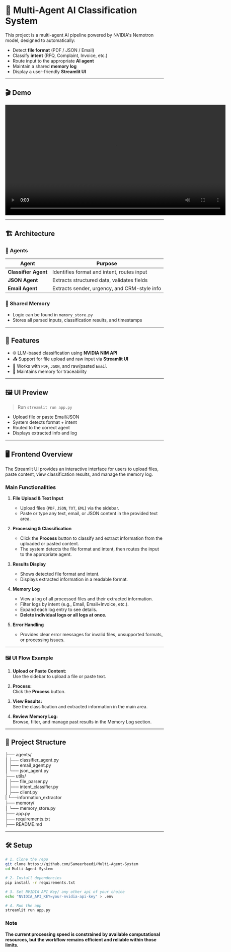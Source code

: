 # 🧠 Multi-Agent AI Classification System

This project is a multi-agent AI pipeline powered by NVIDIA's Nemotron model, designed to automatically:

- Detect **file format** (PDF / JSON / Email)
- Classify **intent** (RFQ, Complaint, Invoice, etc.)
- Route input to the appropriate **AI agent**
- Maintain a shared **memory log**
- Display a user-friendly **Streamlit UI**
---
## 🎬 Demo

<video src="d.mp4" controls width="700"></video>


---

## 🏗️ Architecture

### 🔸 Agents

| Agent           | Purpose                                         |
|------------------|-------------------------------------------------|
| **Classifier Agent** | Identifies format and intent, routes input      |
| **JSON Agent**       | Extracts structured data, validates fields      |
| **Email Agent**      | Extracts sender, urgency, and CRM-style info   |

### 🔸 Shared Memory

- Logic can be found in `memory_store.py`
- Stores all parsed inputs, classification results, and timestamps

---

## 🚀 Features

- 🌐 LLM-based classification using **NVIDIA NIM API**
- 📤 Support for file upload and raw input via **Streamlit UI**
- 📄 Works with `PDF`, `JSON`, and raw/pasted `Email`
- 🧠 Maintains memory for traceability

---

## 🖼️ UI Preview

> Run `streamlit run app.py`

- Upload file or paste Email/JSON
- System detects format + intent
- Routed to the correct agent
- Displays extracted info and log

---

## 🖥️ Frontend Overview

The Streamlit UI provides an interactive interface for users to upload files, paste content, view classification results, and manage the memory log.

### Main Functionalities

1. **File Upload & Text Input**
   - Upload files (`PDF`, `JSON`, `TXT`, `EML`) via the sidebar.
   - Paste or type any text, email, or JSON content in the provided text area.

2. **Processing & Classification**
   - Click the **Process** button to classify and extract information from the uploaded or pasted content.
   - The system detects the file format and intent, then routes the input to the appropriate agent.

3. **Results Display**
   - Shows detected file format and intent.
   - Displays extracted information in a readable format.

4. **Memory Log**
   - View a log of all processed files and their extracted information.
   - Filter logs by intent (e.g., Email, Email+Invoice, etc.).
   - Expand each log entry to see details.
   - **Delete individual logs or all logs at once.**

5. **Error Handling**
   - Provides clear error messages for invalid files, unsupported formats, or processing issues.

---

### 🖼️ UI Flow Example

1. **Upload or Paste Content:**  
   Use the sidebar to upload a file or paste text.

2. **Process:**  
   Click the **Process** button.

3. **View Results:**  
   See the classification and extracted information in the main area.

4. **Review Memory Log:**  
   Browse, filter, and manage past results in the Memory Log section.

---



## 📁 Project Structure
├── agents/<br>
│ ├── classifier_agent.py<br>
│ ├── email_agent.py<br>
│ └── json_agent.py<br>
├── utils/<br>
│ ├── file_parser.py<br>
│ ├── intent_classifier.py<br>
│ ├── client.py<br>
| └──information_extractor<br>
├── memory/<br>
│ └── memory_store.py<br>
├── app.py<br>
├── requirements.txt<br>
├── README.md<br>



---

## 🛠️ Setup

```bash
# 1. Clone the repo
git clone https://github.com/Sameerbeedi/Multi-Agent-System
cd Multi-Agent-System

# 2. Install dependencies
pip install -r requirements.txt

# 3. Set NVIDIA API Key/ any other api of your choice 
echo "NVIDIA_API_KEY=your-nvidia-api-key" > .env

# 4. Run the app
streamlit run app.py
```
### Note
**The current processing speed is constrained by available computational resources, but the workflow remains efficient and reliable within those limits.**

